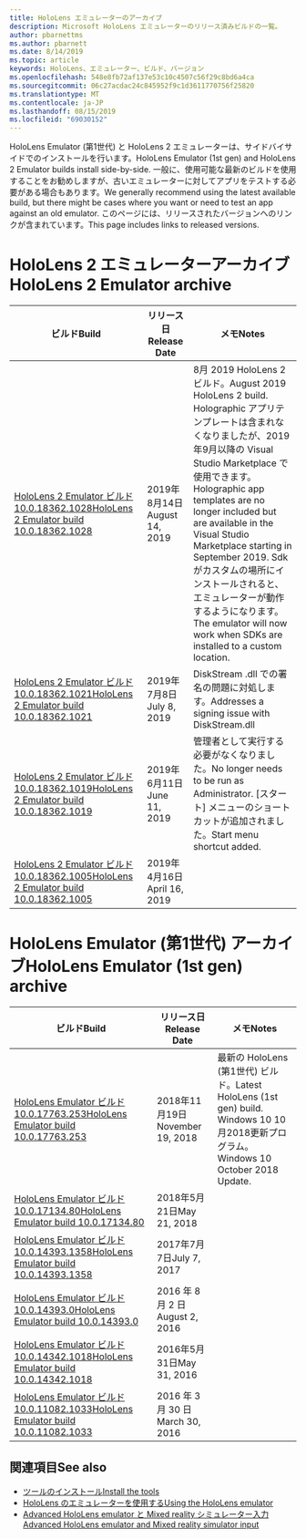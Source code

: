 ```yaml
---
title: HoloLens エミュレーターのアーカイブ
description: Microsoft HoloLens エミュレーターのリリース済みビルドの一覧。
author: pbarnettms
ms.author: pbarnett
ms.date: 8/14/2019
ms.topic: article
keywords: HoloLens、エミュレーター、ビルド、バージョン
ms.openlocfilehash: 548e8fb72af137e53c10c4507c56f29c8bd6a4ca
ms.sourcegitcommit: 06c27acdac24c845952f9c1d3611770756f25820
ms.translationtype: MT
ms.contentlocale: ja-JP
ms.lasthandoff: 08/15/2019
ms.locfileid: "69030152"
---
```

<span data-ttu-id="3fa46-104">HoloLens Emulator (第1世代) と HoloLens 2 エミュレーターは、サイドバイサイドでのインストールを行います。</span><span class="sxs-lookup"><span data-stu-id="3fa46-104">HoloLens Emulator (1st gen) and HoloLens 2 Emulator builds install side-by-side.</span></span> <span data-ttu-id="3fa46-105">一般に、使用可能な最新のビルドを使用することをお勧めしますが、古いエミュレーターに対してアプリをテストする必要がある場合もあります。</span><span class="sxs-lookup"><span data-stu-id="3fa46-105">We generally recommend using the latest available build, but there might be cases where you want or need to test an app against an old emulator.</span></span> <span data-ttu-id="3fa46-106">このページには、リリースされたバージョンへのリンクが含まれています。</span><span class="sxs-lookup"><span data-stu-id="3fa46-106">This page includes links to released versions.</span></span>


# <a name="hololens-2-emulator-archive"></a><span data-ttu-id="3fa46-107">HoloLens 2 エミュレーターアーカイブ</span><span class="sxs-lookup"><span data-stu-id="3fa46-107">HoloLens 2 Emulator archive</span></span>


|  <span data-ttu-id="3fa46-108">ビルド</span><span class="sxs-lookup"><span data-stu-id="3fa46-108">Build</span></span> |  <span data-ttu-id="3fa46-109">リリース日</span><span class="sxs-lookup"><span data-stu-id="3fa46-109">Release Date</span></span> |  <span data-ttu-id="3fa46-110">メモ</span><span class="sxs-lookup"><span data-stu-id="3fa46-110">Notes</span></span> | 
|----------|----------|----------|
|  [<span data-ttu-id="3fa46-111">HoloLens 2 Emulator ビルド10.0.18362.1028</span><span class="sxs-lookup"><span data-stu-id="3fa46-111">HoloLens 2 Emulator build 10.0.18362.1028</span></span>](https://go.microsoft.com/fwlink/?linkid=2101019) | <span data-ttu-id="3fa46-112">2019年8月14日</span><span class="sxs-lookup"><span data-stu-id="3fa46-112">August 14, 2019</span></span> | <span data-ttu-id="3fa46-113">8月 2019 HoloLens 2 ビルド。</span><span class="sxs-lookup"><span data-stu-id="3fa46-113">August 2019 HoloLens 2 build.</span></span>  <span data-ttu-id="3fa46-114">Holographic アプリテンプレートは含まれなくなりましたが、2019年9月以降の Visual Studio Marketplace で使用できます。</span><span class="sxs-lookup"><span data-stu-id="3fa46-114">Holographic app templates are no longer included but are available in the Visual Studio Marketplace starting in September 2019.</span></span>  <span data-ttu-id="3fa46-115">Sdk がカスタムの場所にインストールされると、エミュレーターが動作するようになります。</span><span class="sxs-lookup"><span data-stu-id="3fa46-115">The emulator will now work when SDKs are installed to a custom location.</span></span> |
|  [<span data-ttu-id="3fa46-116">HoloLens 2 Emulator ビルド10.0.18362.1021</span><span class="sxs-lookup"><span data-stu-id="3fa46-116">HoloLens 2 Emulator build 10.0.18362.1021</span></span>](https://go.microsoft.com/fwlink/?linkid=2098508) | <span data-ttu-id="3fa46-117">2019年7月8日</span><span class="sxs-lookup"><span data-stu-id="3fa46-117">July 8, 2019</span></span> | <span data-ttu-id="3fa46-118">DiskStream .dll での署名の問題に対処します。</span><span class="sxs-lookup"><span data-stu-id="3fa46-118">Addresses a signing issue with DiskStream.dll</span></span> |
|  [<span data-ttu-id="3fa46-119">HoloLens 2 Emulator ビルド10.0.18362.1019</span><span class="sxs-lookup"><span data-stu-id="3fa46-119">HoloLens 2 Emulator build 10.0.18362.1019</span></span>](https://go.microsoft.com/fwlink/?linkid=2095316) | <span data-ttu-id="3fa46-120">2019年6月11日</span><span class="sxs-lookup"><span data-stu-id="3fa46-120">June 11, 2019</span></span> | <span data-ttu-id="3fa46-121">管理者として実行する必要がなくなりました。</span><span class="sxs-lookup"><span data-stu-id="3fa46-121">No longer needs to be run as Administrator.</span></span>  <span data-ttu-id="3fa46-122">[スタート] メニューのショートカットが追加されました。</span><span class="sxs-lookup"><span data-stu-id="3fa46-122">Start menu shortcut added.</span></span> |
|  [<span data-ttu-id="3fa46-123">HoloLens 2 Emulator ビルド10.0.18362.1005</span><span class="sxs-lookup"><span data-stu-id="3fa46-123">HoloLens 2 Emulator build 10.0.18362.1005</span></span>](https://go.microsoft.com/fwlink/?linkid=2087187) | <span data-ttu-id="3fa46-124">2019年4月16日</span><span class="sxs-lookup"><span data-stu-id="3fa46-124">April 16, 2019</span></span> |  |


# <a name="hololens-emulator-1st-gen-archive"></a><span data-ttu-id="3fa46-125">HoloLens Emulator (第1世代) アーカイブ</span><span class="sxs-lookup"><span data-stu-id="3fa46-125">HoloLens Emulator (1st gen) archive</span></span>


|  <span data-ttu-id="3fa46-126">ビルド</span><span class="sxs-lookup"><span data-stu-id="3fa46-126">Build</span></span> |  <span data-ttu-id="3fa46-127">リリース日</span><span class="sxs-lookup"><span data-stu-id="3fa46-127">Release Date</span></span> |  <span data-ttu-id="3fa46-128">メモ</span><span class="sxs-lookup"><span data-stu-id="3fa46-128">Notes</span></span> | 
|----------|----------|----------|
|  [<span data-ttu-id="3fa46-129">HoloLens Emulator ビルド10.0.17763.253</span><span class="sxs-lookup"><span data-stu-id="3fa46-129">HoloLens Emulator build 10.0.17763.253</span></span>](https://go.microsoft.com/fwlink/?linkid=2065980) | <span data-ttu-id="3fa46-130">2018年11月19日</span><span class="sxs-lookup"><span data-stu-id="3fa46-130">November 19, 2018</span></span> | <span data-ttu-id="3fa46-131">最新の HoloLens (第1世代) ビルド。</span><span class="sxs-lookup"><span data-stu-id="3fa46-131">Latest HoloLens (1st gen) build.</span></span> <span data-ttu-id="3fa46-132">Windows 10 10 月2018更新プログラム。</span><span class="sxs-lookup"><span data-stu-id="3fa46-132">Windows 10 October 2018 Update.</span></span> |
|  [<span data-ttu-id="3fa46-133">HoloLens Emulator ビルド10.0.17134.80</span><span class="sxs-lookup"><span data-stu-id="3fa46-133">HoloLens Emulator build 10.0.17134.80</span></span>](https://go.microsoft.com/fwlink/?linkid=874531) | <span data-ttu-id="3fa46-134">2018年5月21日</span><span class="sxs-lookup"><span data-stu-id="3fa46-134">May 21, 2018</span></span> | 
|  [<span data-ttu-id="3fa46-135">HoloLens Emulator ビルド10.0.14393.1358</span><span class="sxs-lookup"><span data-stu-id="3fa46-135">HoloLens Emulator build 10.0.14393.1358</span></span>](https://go.microsoft.com/fwlink/?linkid=852626) |  <span data-ttu-id="3fa46-136">2017年7月7日</span><span class="sxs-lookup"><span data-stu-id="3fa46-136">July 7, 2017</span></span> |
|  [<span data-ttu-id="3fa46-137">HoloLens Emulator ビルド10.0.14393.0</span><span class="sxs-lookup"><span data-stu-id="3fa46-137">HoloLens Emulator build 10.0.14393.0</span></span>](http://go.microsoft.com/fwlink/?LinkID=823018) |  <span data-ttu-id="3fa46-138">2016 年 8 月 2 日</span><span class="sxs-lookup"><span data-stu-id="3fa46-138">August 2, 2016</span></span> |
|  [<span data-ttu-id="3fa46-139">HoloLens Emulator ビルド10.0.14342.1018</span><span class="sxs-lookup"><span data-stu-id="3fa46-139">HoloLens Emulator build 10.0.14342.1018</span></span>](http://go.microsoft.com/fwlink/?LinkID=823018) |  <span data-ttu-id="3fa46-140">2016年5月31日</span><span class="sxs-lookup"><span data-stu-id="3fa46-140">May 31, 2016</span></span> |
|  [<span data-ttu-id="3fa46-141">HoloLens Emulator ビルド10.0.11082.1033</span><span class="sxs-lookup"><span data-stu-id="3fa46-141">HoloLens Emulator build 10.0.11082.1033</span></span>](http://go.microsoft.com/fwlink/?LinkID=724053) |  <span data-ttu-id="3fa46-142">2016 年 3 月 30 日</span><span class="sxs-lookup"><span data-stu-id="3fa46-142">March 30, 2016</span></span> |

## <a name="see-also"></a><span data-ttu-id="3fa46-143">関連項目</span><span class="sxs-lookup"><span data-stu-id="3fa46-143">See also</span></span>
* [<span data-ttu-id="3fa46-144">ツールのインストール</span><span class="sxs-lookup"><span data-stu-id="3fa46-144">Install the tools</span></span>](install-the-tools.md)
* [<span data-ttu-id="3fa46-145">HoloLens のエミュレーターを使用する</span><span class="sxs-lookup"><span data-stu-id="3fa46-145">Using the HoloLens emulator</span></span>](using-the-hololens-emulator.md)
* [<span data-ttu-id="3fa46-146">Advanced HoloLens emulator と Mixed reality シミュレーター入力</span><span class="sxs-lookup"><span data-stu-id="3fa46-146">Advanced HoloLens emulator and Mixed reality simulator input</span></span>](advanced-hololens-emulator-and-mixed-reality-simulator-input.md)
